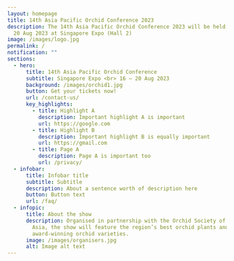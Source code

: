 ```yaml
---
layout: homepage
title: 14th Asia Pacific Orchid Conference 2023
description: The 14th Asia Pacific Orchid Conference 2023 will be held from 16 –
  20 Aug 2023 at Singapore Expo (Hall 2)
image: /images/logo.jpg
permalink: /
notification: ""
sections:
  - hero:
      title: 14th Asia Pacific Orchid Conference
      subtitle: Singapore Expo <br> 16 – 20 Aug 2023
      background: /images/orchid1.jpg
      button: Get your tickets now!
      url: /contact-us/
      key_highlights:
        - title: Highlight A
          description: Important highlight A is important
          url: https://google.com
        - title: Highlight B
          description: Important highlight B is equally important
          url: https://gmail.com
        - title: Page A
          description: Page A is important too
          url: /privacy/
  - infobar:
      title: Infobar title
      subtitle: Subtitle
      description: About a sentence worth of description here
      button: Button text
      url: /faq/
  - infopic:
      title: About the show
      description: Organised in partnership with the Orchid Society of South East
        Asia, the show will feature the region’s best orchid plants and
        award-winning orchid varieties.
      image: /images/organisers.jpg
      alt: Image alt text
---
```

